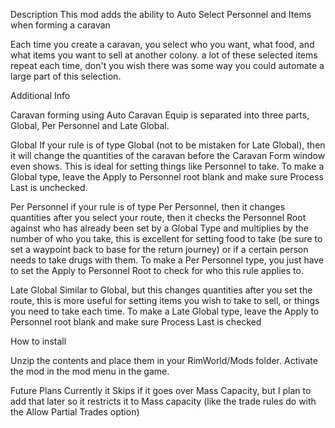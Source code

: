 Description
This mod adds the ability to Auto Select Personnel and Items when forming a caravan

Each time you create a caravan, you select who you want, what food, and what items you want to sell at another colony.  a lot of these selected items repeat each time, don't you wish there was some way you could automate a large part of this selection.

Additional Info

Caravan forming using Auto Caravan Equip is separated into three parts, Global, Per Personnel and Late Global.

Global
If your rule is of type Global (not to be mistaken for Late Global), then it will change the quantities of the caravan before the Caravan Form window even shows.  This is ideal for setting things like Personnel to take.  To make a Global type, leave the Apply to Personnel root blank and make sure Process Last is unchecked.

Per Personnel
if your rule is of type Per Personnel, then it changes quantities after you select your route, then it checks the Personnel Root against who has already been set by a Global Type and multiplies by the number of who you take, this is excellent for setting food to take (be sure to set a waypoint back to base for the return journey) or if a certain person needs to take drugs with them.  To make a Per Personnel type, you just have to set the Apply to Personnel Root to check for who this rule applies to.

Late Global
Similar to Global, but this changes quantities after you set the route, this is more useful for setting items you wish to take to sell, or things you need to take each time.  To make a Late Global type, leave the Apply to Personnel root blank and make sure Process Last is checked


How to install

Unzip the contents and place them in your RimWorld/Mods folder.
Activate the mod in the mod menu in the game.


Future Plans
Currently it Skips if it goes over Mass Capacity, but I plan to add that later so it restricts it to Mass capacity (like the trade rules do with the Allow Partial Trades option)
